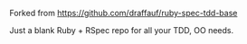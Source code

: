 Forked from https://github.com/draffauf/ruby-spec-tdd-base

Just a blank Ruby + RSpec repo for all your TDD, OO needs.
